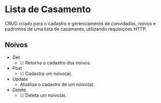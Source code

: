 # Lista de Casamento

CRUD criado para o cadastro e gerenciamento de convidados, noivos e padrinhos de uma lista de casamento, utilizando requisições HTTP.

## Noivos
- Get
  -  <span style="color: green;">☑</span> Retorna o cadastro dos noivos.
- Post
   - <span style="color: green;">☑</span> Cadastra um noivo(a).
- Update
  - Atualiza o cadastro de um noivo(a).
- Delete
  - <span style="color: green;">☑</span> Deleta um noivo(a).
 
